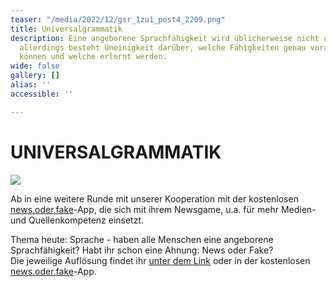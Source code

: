 ```yaml
---
teaser: "/media/2022/12/gsr_1zu1_post4_2209.png"
title: Universalgrammatik
description: Eine angeborene Sprachfähigkeit wird üblicherweise nicht angezweifelt,
  allerdings besteht Uneinigkeit darüber, welche Fähigkeiten genau vorausgesetzt werden
  können und welche erlernt werden.
wide: false
gallery: []
alias: ''
accessible: ''

---
```

# UNIVERSALGRAMMATIK

![](/media/2022/12/gsr_1zu1_post4_2209.png)

Ab in eine weitere Runde mit unserer Kooperation mit der kostenlosen [news.oder.fake](https://www.facebook.com/newsoderfake?__cft__%5B0%5D=AZWdrdrDvONCWEvrKs4KkAkmS428e05o2gn__-pBQKRqNVfX97BQ1vZHshtM6WDpNvf8E3VzGLH31x0shbT7ZXuy_UXocLGx1W0a4Bp1Aq6o2L4LTMQ129fpbDhOBTtdA2rXzi3NhclNm1KxboBBoa8azBWs5Dw4scI_Z2aUGm5NRliNjrNiLCxWFKAPxsuD-5O8WBGygk0YPUCeyCKgBFv6&__tn__=-%5DK-R)-App, die sich mit ihrem Newsgame, u.a. für mehr Medien- und Quellenkompetenz einsetzt.

Thema heute: Sprache - haben alle Menschen eine angeborene Sprachfähigkeit? Habt ihr schon eine Ahnung: News oder Fake?  
Die jeweilige Auflösung findet ihr [unter dem Link](https://headline.newsoderfake.de/universalgrammatik-chomsky-5SQRxB?fbclid=IwAR0PWcWMrBLB-0uKyzIt-LHUwZV0q3Dcs2xjv-UUBhnL1Ux5ZslxFeagypk) oder in der kostenlosen [news.oder.fake](https://www.facebook.com/newsoderfake?__cft__%5B0%5D=AZWdrdrDvONCWEvrKs4KkAkmS428e05o2gn__-pBQKRqNVfX97BQ1vZHshtM6WDpNvf8E3VzGLH31x0shbT7ZXuy_UXocLGx1W0a4Bp1Aq6o2L4LTMQ129fpbDhOBTtdA2rXzi3NhclNm1KxboBBoa8azBWs5Dw4scI_Z2aUGm5NRliNjrNiLCxWFKAPxsuD-5O8WBGygk0YPUCeyCKgBFv6&__tn__=-%5DK-R)-App.